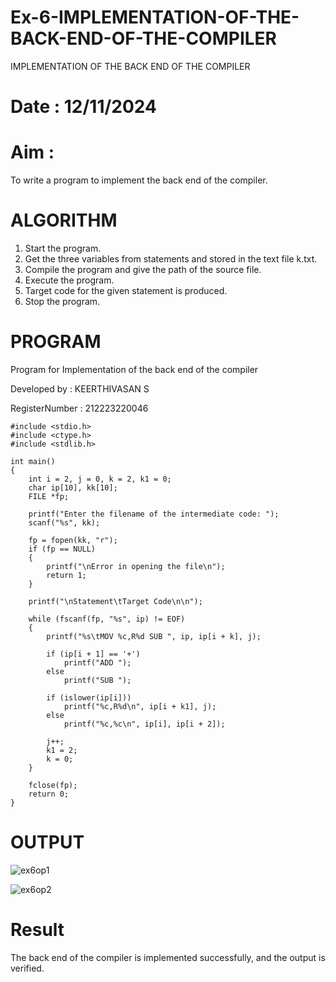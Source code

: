# Ex-6-IMPLEMENTATION-OF-THE-BACK-END-OF-THE-COMPILER
IMPLEMENTATION OF THE BACK END OF THE COMPILER 

# Date : 12/11/2024

# Aim :
To write a program to implement the back end of the compiler.

# ALGORITHM
1. Start the program.
2. Get the three variables from statements and stored in the text file k.txt.
3. Compile the program and give the path of the source file.
4. Execute the program.
5. Target code for the given statement is produced.
6. Stop the program.

# PROGRAM

Program for Implementation of the back end of the compiler

Developed by : KEERTHIVASAN S

RegisterNumber : 212223220046

```
#include <stdio.h>
#include <ctype.h>
#include <stdlib.h>

int main()
{
    int i = 2, j = 0, k = 2, k1 = 0;
    char ip[10], kk[10];
    FILE *fp;

    printf("Enter the filename of the intermediate code: ");
    scanf("%s", kk);

    fp = fopen(kk, "r");
    if (fp == NULL)
    {
        printf("\nError in opening the file\n");
        return 1;
    }

    printf("\nStatement\tTarget Code\n\n");

    while (fscanf(fp, "%s", ip) != EOF)
    {
        printf("%s\tMOV %c,R%d SUB ", ip, ip[i + k], j);
        
        if (ip[i + 1] == '+')
            printf("ADD ");
        else
            printf("SUB ");

        if (islower(ip[i]))
            printf("%c,R%d\n", ip[i + k1], j);
        else
            printf("%c,%c\n", ip[i], ip[i + 2]);

        j++;
        k1 = 2;
        k = 0;
    }

    fclose(fp);
    return 0;
}
```

# OUTPUT

![ex6op1](https://github.com/user-attachments/assets/5da9de58-b2db-4427-a52d-b79cccda8ac5)

![ex6op2](https://github.com/user-attachments/assets/ae0cdce0-afe3-4ff7-bf7b-ade67a5431ca)

# Result
The back end of the compiler is implemented successfully, and the output is verified.
